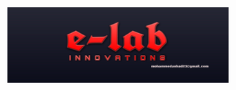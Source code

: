 <img src="https://github.com/e-labInnovations/e-labInnovations/blob/master/banner.png" alt="e-lab innovations Banner">
